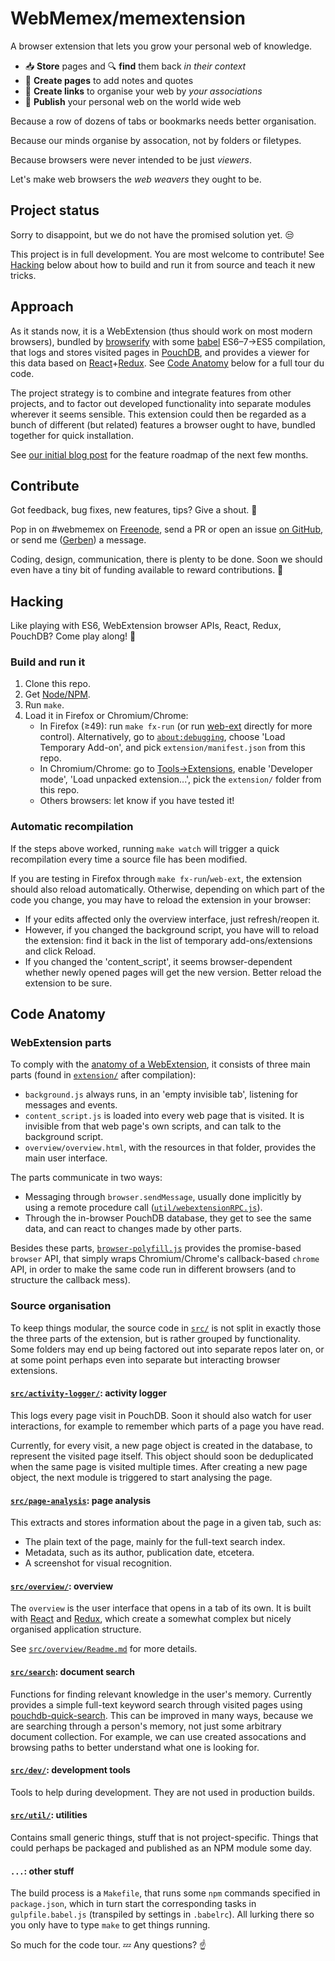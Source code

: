 # WebMemex/memextension

A browser extension that lets you grow your personal web of knowledge.

 - :inbox_tray: **Store** pages and :mag: **find** them back *in their context*
 - :memo: **Create pages** to add notes and quotes
 - :link: **Create links** to organise your web by *your associations*
 - :satellite: **Publish** your personal web on the world wide web

Because a row of dozens of tabs or bookmarks needs better organisation.

Because our minds organise by assocation, not by folders or filetypes.

Because browsers were never intended to be just *viewers*.

Let's make web browsers the *web weavers* they ought to be.


## Project status

Sorry to disappoint, but we do not have the promised solution yet. :unamused:

This project is in full development. You are most welcome to contribute! See
[Hacking](#hacking) below about how to build and run it from source and teach it
new tricks.


## Approach

As it stands now, it is a WebExtension (thus should work on most modern
browsers), bundled by [browserify](http://browserify.org) with some
[babel](https://babeljs.io) ES6–7→ES5 compilation, that logs and stores visited
pages in [PouchDB](https://pouchdb.com), and provides a viewer for this data
based on
[React](https://facebook.github.io/react/)+[Redux](http://redux.js.org/). See
[Code Anatomy](#code-anatomy) below for a full tour du code.

The project strategy is to combine and integrate features from other projects,
and to factor out developed functionality into separate modules wherever it
seems sensible. This extension could then be regarded as a bunch of different
(but related) features a browser ought to have, bundled together for quick
installation.

See [our initial blog post](https://blog.webmemex.org/2017/01/05/roadmap/)
for the feature roadmap of the next few months.


## Contribute

Got feedback, bug fixes, new features, tips? Give a shout. :loudspeaker:

Pop in on #webmemex on [Freenode](http://webchat.freenode.net/), send a PR or
open an issue [on GitHub](https://github.com/Treora/memextension), or send
me ([Gerben](https://github.com/Treora)) a message.

Coding, design, communication, there is plenty to be done. Soon we should even
have a tiny bit of funding available to reward contributions. :money_with_wings:


## Hacking

Like playing with ES6, WebExtension browser APIs, React, Redux, PouchDB? Come
play along! :tada:

### Build and run it

1. Clone this repo.
2. Get [Node/NPM](https://nodejs.org).
3. Run `make`.
4. Load it in Firefox or Chromium/Chrome:
    * In Firefox (≥49): run `make fx-run` (or run [web-ext](https://developer.mozilla.org/en-US/Add-ons/WebExtensions/web-ext_command_reference#web-ext_run)
      directly for more control).
      Alternatively, go to [`about:debugging`](about:debugging), choose 'Load
      Temporary Add-on', and pick `extension/manifest.json` from this repo.
    * In Chromium/Chrome: go to [Tools→Extensions](chrome://extensions/), enable
      'Developer mode', 'Load unpacked extension...', pick the `extension/`
      folder from this repo.
    * Others browsers: let know if you have tested it!


### Automatic recompilation

If the steps above worked, running `make watch` will trigger a quick
recompilation every time a source file has been modified.

If you are testing in Firefox through `make fx-run`/`web-ext`, the extension
should also reload automatically. Otherwise, depending on which part of the code
you change, you may have to reload the extension in your browser:

- If your edits affected only the overview interface, just refresh/reopen it.
- However, if you changed the background script, you have will to reload the
  extension: find it back in the list of temporary add-ons/extensions and click
  Reload.
- If you changed the 'content_script', it seems browser-dependent whether newly
  opened pages will get the new version. Better reload the extension to be sure.


## Code Anatomy

### WebExtension parts

To comply with the [anatomy of a WebExtension](https://developer.mozilla.org/en-US/Add-ons/WebExtensions/Anatomy_of_a_WebExtension),
it consists of three main parts (found in [`extension/`](extension/) after
compilation):

- `background.js` always runs, in an 'empty invisible tab', listening for
  messages and events.
- `content_script.js` is loaded into every web page that is visited. It is
  invisible from that web page's own scripts, and can talk to the background
  script.
- `overview/overview.html`, with the resources in that folder, provides the main
  user interface.

The parts communicate in two ways:
- Messaging through `browser.sendMessage`, usually done implicitly by using a
  remote procedure call ([`util/webextensionRPC.js`](util/webextensionRPC.js)).
- Through the in-browser PouchDB database, they get to see the same data, and
  can react to changes made by other parts.

Besides these parts,
[`browser-polyfill.js`](https://github.com/mozilla/webextension-polyfill/)
provides the promise-based `browser` API, that simply wraps Chromium/Chrome's
callback-based `chrome` API, in order to make the same code run in different
browsers (and to structure the callback mess).

### Source organisation

To keep things modular, the source code in [`src/`](src/) is not split in
exactly those the three parts of the extension, but is rather grouped by
functionality. Some folders may end up being factored out into separate repos
later on, or at some point perhaps even into separate but interacting browser
extensions.

#### [`src/activity-logger/`](src/activity-logger/): activity logger

This logs every page visit in PouchDB. Soon it should also watch for user
interactions, for example to remember which parts of a page you have read.

Currently, for every visit, a new page object is created in the database, to
represent the visited page itself. This object should soon be deduplicated when
the same page is visited multiple times. After creating a new page object,
the next module is triggered to start analysing the page.

#### [`src/page-analysis`](src/page-analysis/): page analysis

This extracts and stores information about the page in a given tab, such as:
- The plain text of the page, mainly for the full-text
search index.
- Metadata, such as its author, publication date, etcetera.
- A screenshot for visual recognition.

#### [`src/overview/`](src/overview/): overview

The `overview` is the user interface that opens in a tab of its own. It is built
with [React](https://facebook.github.io/react/) and [Redux](http://redux.js.org/),
which create a somewhat complex but nicely organised application structure.

See [`src/overview/Readme.md`](src/overview/Readme.md) for more details.

#### [`src/search`](src/search/): document search

Functions for finding relevant knowledge in the user's memory. Currently
provides a simple full-text keyword search through visited pages using
[pouchdb-quick-search](https://github.com/nolanlawson/pouchdb-quick-search).
This can be improved in many ways, because we are searching through a person's
memory, not just some arbitrary document collection. For example, we can use
created assocations and browsing paths to better understand what one is looking
for.

#### [`src/dev/`](src/dev/): development tools

Tools to help during development. They are not used in production builds.

#### [`src/util/`](src/util): utilities

Contains small generic things, stuff that is not project-specific. Things that
could perhaps be packaged and published as an NPM module some day.

#### `...`: other stuff

The build process is a `Makefile`, that runs some `npm` commands specified in
`package.json`, which in turn start the corresponding tasks in
`gulpfile.babel.js` (transpiled by settings in `.babelrc`). All lurking there
so you only have to type `make` to get things running.

So much for the code tour. :zzz:  Any questions? :point_up:
